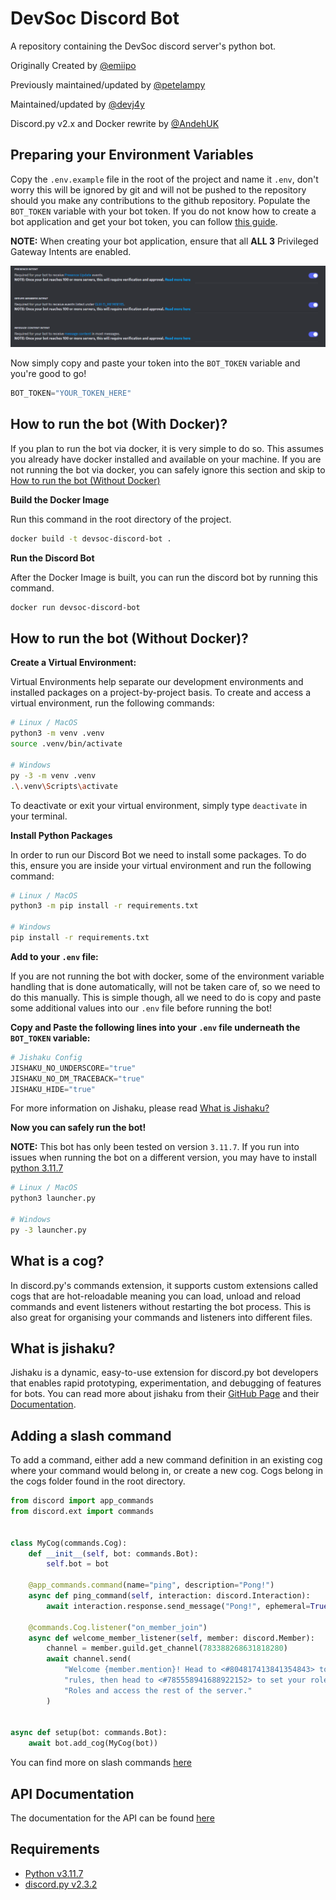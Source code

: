 # DevSoc Discord Bot

A repository containing the DevSoc discord server's python bot.

Originally Created by [@emiipo](https://github.com/emiipo)

Previously maintained/updated by [@petelampy](https://github.com/petelampy)

Maintained/updated by [@devj4y](https://github.com/devj4y)

Discord.py v2.x and Docker rewrite by [@AndehUK](https://github.com/AndehUK)

## Preparing your Environment Variables

Copy the `.env.example` file in the root of the project and name it `.env`, don't worry this will be ignored by git and will not be pushed to the repository should you make any contributions to the github repository. Populate the `BOT_TOKEN` variable with your bot token. If you do not know how to create a bot application and get your bot token, you can follow [this guide](https://discordjs.guide/preparations/setting-up-a-bot-application.html#creating-your-bot).

**NOTE:** When creating your bot application, ensure that all **ALL 3** Privileged Gateway Intents are enabled.

![Discord Developer Portal showing all Privileged Gateway Intents enabled](docs/image.png)

Now simply copy and paste your token into the `BOT_TOKEN` variable and you're good to go!

```py
BOT_TOKEN="YOUR_TOKEN_HERE"
```

## How to run the bot (With Docker)?

If you plan to run the bot via docker, it is very simple to do so. This assumes you already have docker installed and available on your machine. If you are not running the bot via docker, you can safely ignore this section and skip to [How to run the bot (Without Docker)](#how-to-run-the-bot-without-docker)

**Build the Docker Image**

Run this command in the root directory of the project.

```sh
docker build -t devsoc-discord-bot .
```

**Run the Discord Bot**

After the Docker Image is built, you can run the discord bot by running this command.

```sh
docker run devsoc-discord-bot
```

## How to run the bot (Without Docker)?

**Create a Virtual Environment:**

Virtual Environments help separate our development environments and installed packages on a project-by-project basis. To create and access a virtual environment, run the following commands:

```sh
# Linux / MacOS
python3 -m venv .venv
source .venv/bin/activate

# Windows
py -3 -m venv .venv
.\.venv\Scripts\activate
```

To deactivate or exit your virtual environment, simply type `deactivate` in your terminal.

**Install Python Packages**

In order to run our Discord Bot we need to install some packages. To do this, ensure you are inside your virtual environment and run the following command:

```sh
# Linux / MacOS
python3 -m pip install -r requirements.txt

# Windows
pip install -r requirements.txt
```

**Add to your `.env` file:**

If you are not running the bot with docker, some of the environment variable handling that is done automatically, will not be taken care of, so we need to do this manually. This is simple though, all we need to do is copy and paste some additional values into our `.env` file before running the bot!

**Copy and Paste the following lines into your `.env` file underneath the `BOT_TOKEN` variable:**

```py
# Jishaku Config
JISHAKU_NO_UNDERSCORE="true"
JISHAKU_NO_DM_TRACEBACK="true"
JISHAKU_HIDE="true"
```

For more information on Jishaku, please read [What is Jishaku?](#what-is-jishaku)

**Now you can safely run the bot!**

**NOTE:** This bot has only been tested on version `3.11.7`. If you run into issues when running the bot on a different version, you may have to install [python 3.11.7](https://www.python.org/downloads/release/python-3117/)

```sh
# Linux / MacOS
python3 launcher.py

# Windows
py -3 launcher.py
```

## What is a cog?

In discord.py's commands extension, it supports custom extensions called cogs that are hot-reloadable meaning you can load, unload and reload commands and event listeners without restarting the bot process. This is also great for organising your commands and listeners into different files.

## What is jishaku?

Jishaku is a dynamic, easy-to-use extension for discord.py bot developers that enables rapid prototyping, experimentation, and debugging of features for bots. You can read more about jishaku from their [GitHub Page](https://github.com/Gorialis/jishaku) and their [Documentation](https://jishaku.readthedocs.io/en/latest/).

## Adding a slash command

To add a command, either add a new command definition in an existing cog where your command would belong in, or create a new cog. Cogs belong in the cogs folder found in the root directory.

```python
from discord import app_commands
from discord.ext import commands


class MyCog(commands.Cog):
    def __init__(self, bot: commands.Bot):
        self.bot = bot

    @app_commands.command(name="ping", description="Pong!")
    async def ping_command(self, interaction: discord.Interaction):
        await interaction.response.send_message("Pong!", ephemeral=True)

    @commands.Cog.listener("on_member_join")
    async def welcome_member_listener(self, member: discord.Member):
        channel = member.guild.get_channel(783388268631818280)
        await channel.send(
            "Welcome {member.mention}! Head to <#804817413841354843> to accept our server "
            "rules, then head to <#785558941688922152> to set your roles using Reaction "
            "Roles and access the rest of the server."
        )


async def setup(bot: commands.Bot):
    await bot.add_cog(MyCog(bot))
```

You can find more on slash commands [here](https://discordpy.readthedocs.io/en/stable/interactions/api.html#command)

## API Documentation

The documentation for the API can be found [here](https://discordpy.readthedocs.io/en/stable/index.html)

## Requirements

- [Python v3.11.7](https://www.python.org/downloads/release/python-3117/)
- [discord.py v2.3.2](https://github.com/Rapptz/discord.py)
